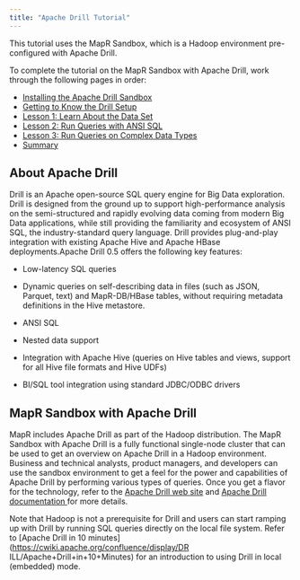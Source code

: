```yaml
---
title: "Apache Drill Tutorial"
---
```

This tutorial uses the MapR Sandbox, which is a Hadoop environment pre-
configured with Apache Drill.

To complete the tutorial on the MapR Sandbox with Apache Drill, work through
the following pages in order:

  * [Installing the Apache Drill Sandbox](/confluence/display/DRILL/Installing+the+Apache+Drill+Sandbox)
  * [Getting to Know the Drill Setup](/confluence/display/DRILL/Getting+to+Know+the+Drill+Setup)
  * [Lesson 1: Learn About the Data Set](/confluence/display/DRILL/Lesson+1%3A+Learn+About+the+Data+Set)
  * [Lesson 2: Run Queries with ANSI SQL](/confluence/display/DRILL/Lesson+2%3A+Run+Queries+with+ANSI+SQL)
  * [Lesson 3: Run Queries on Complex Data Types](/confluence/display/DRILL/Lesson+3%3A+Run+Queries+on+Complex+Data+Types)
  * [Summary](/confluence/display/DRILL/Summary)

## About Apache Drill

Drill is an Apache open-source SQL query engine for Big Data exploration.
Drill is designed from the ground up to support high-performance analysis on
the semi-structured and rapidly evolving data coming from modern Big Data
applications, while still providing the familiarity and ecosystem of ANSI SQL,
the industry-standard query language. Drill provides plug-and-play integration
with existing Apache Hive and Apache HBase deployments.Apache Drill 0.5 offers
the following key features:

  * Low-latency SQL queries

  * Dynamic queries on self-describing data in files (such as JSON, Parquet, text) and MapR-DB/HBase tables, without requiring metadata definitions in the Hive metastore.

  * ANSI SQL

  * Nested data support

  * Integration with Apache Hive (queries on Hive tables and views, support for all Hive file formats and Hive UDFs)

  * BI/SQL tool integration using standard JDBC/ODBC drivers

## MapR Sandbox with Apache Drill

MapR includes Apache Drill as part of the Hadoop distribution. The MapR
Sandbox with Apache Drill is a fully functional single-node cluster that can
be used to get an overview on Apache Drill in a Hadoop environment. Business
and technical analysts, product managers, and developers can use the sandbox
environment to get a feel for the power and capabilities of Apache Drill by
performing various types of queries. Once you get a flavor for the technology,
refer to the [Apache Drill web site](http://incubator.apache.org/drill/) and
[Apache Drill documentation
](https://cwiki.apache.org/confluence/display/DRILL/Apache+Drill+Wiki)for more
details.

Note that Hadoop is not a prerequisite for Drill and users can start ramping
up with Drill by running SQL queries directly on the local file system. Refer
to [Apache Drill in 10 minutes](https://cwiki.apache.org/confluence/display/DR
ILL/Apache+Drill+in+10+Minutes) for an introduction to using Drill in local
(embedded) mode.

